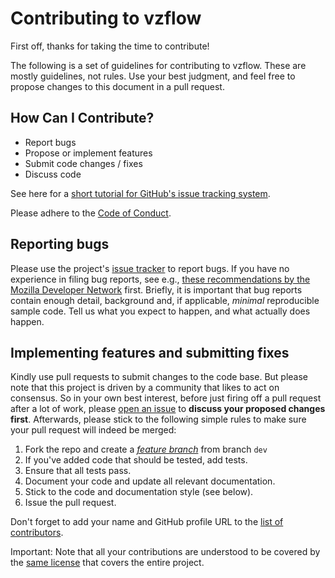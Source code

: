# Contributing to vzflow

First off, thanks for taking the time to contribute!

The following is a set of guidelines for contributing to vzflow. These are mostly guidelines, not rules. Use your best judgment, and feel free to propose changes to this document in a pull request.

## How Can I Contribute?

- Report bugs
- Propose or implement features
- Submit code changes / fixes
- Discuss code

See here for a [short tutorial for GitHub's issue tracking
system](https://guides.github.com/features/issues/).

Please adhere to the [Code of Conduct](CODE_OF_CONDUCT.md).

## Reporting bugs

Please use the project's
[issue tracker](https://github.com/fgypas/vzflow/issues) to report bugs. If you have no experience in filing bug reports, see e.g.,
[these recommendations by the Mozilla Developer Network](https://developer.mozilla.org/en-US/docs/Mozilla/QA/Bug_writing_guidelines)
first. Briefly, it is important that bug reports contain enough detail,
background and, if applicable, _minimal_ reproducible sample code. Tell us
what you expect to happen, and what actually does happen.

## Implementing features and submitting fixes

Kindly use pull requests to submit changes to the code base. But please note
that this project is driven by a community that likes to act on consensus. So
in your own best interest, before just firing off a pull request after a lot of
work, please [open an issue](https://github.com/elfgypas/vzflow/issues)
to **discuss your proposed changes first**. Afterwards, please stick to the
following simple rules to make sure your pull request will indeed be merged:


1. Fork the repo and create a [_feature
   branch_](https://datasift.github.io/gitflow/IntroducingGitFlow.html) from
   branch `dev`
2. If you've added code that should be tested, add tests.
3. Ensure that all tests pass.
4. Document your code and update all relevant documentation.
5. Stick to the code and documentation style (see below).
6. Issue the pull request.

Don't forget to add your name and GitHub profile URL to the
[list of contributors](contributors.md).

Important: Note that all your contributions are understood to be covered by the
[same license](LICENSE.md) that covers the entire project.